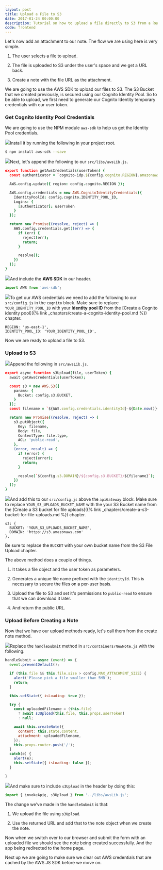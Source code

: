 ```yaml
---
layout: post
title: Upload a File to S3
date: 2017-01-24 00:00:00
description: Tutorial on how to upload a file directly to S3 from a React.js app using the AWS JS SDK and Cognito Identity Pool Credentials.
code: frontend
---
```


Let's now add an attachment to our note. The flow we are using here is very simple.

1. The user selects a file to upload.

2. The file is uploaded to S3 under the user's space and we get a URL back. 

3. Create a note with the file URL as the attachment.

We are going to use the AWS SDK to upload our files to S3. The S3 Bucket that we created previously, is secured using our Cognito Identity Pool. So to be able to upload, we first need to generate our Cognito Identity temporary credentials with our user token.

### Get Cognito Identity Pool Credentials

We are going to use the NPM module `aws-sdk` to help us get the Identity Pool credentials.

<img class="code-marker" src="{{ site.url }}/assets/s.png" />Install it by running the following in your project root.

``` bash
$ npm install aws-sdk --save
```

<img class="code-marker" src="{{ site.url }}/assets/s.png" />Next, let's append the following to our `src/libs/awsLib.js`.

``` coffee
export function getAwsCredentials(userToken) {
  const authenticator = `cognito-idp.${config.cognito.REGION}.amazonaws.com/${config.cognito.USER_POOL_ID}`;

  AWS.config.update({ region: config.cognito.REGION });

  AWS.config.credentials = new AWS.CognitoIdentityCredentials({
    IdentityPoolId: config.cognito.IDENTITY_POOL_ID,
    Logins: {
      [authenticator]: userToken
    }
  });

  return new Promise((resolve, reject) => (
    AWS.config.credentials.get((err) => {
      if (err) {
        reject(err);
        return;
      }

      resolve();
    })
  ));
}
```

<img class="code-marker" src="{{ site.url }}/assets/s.png" />And include the **AWS SDK** in our header.

``` javascript
import AWS from 'aws-sdk';
```

<img class="code-marker" src="{{ site.url }}/assets/s.png" />To get our AWS credentials we need to add the following to our `src/config.js` in the `cognito` block. Make sure to replace `YOUR_IDENTITY_POOL_ID` with your **Identity pool ID** from the [Create a Cognito identity pool]({% link _chapters/create-a-cognito-identity-pool.md %}) chapter.

```
REGION: 'us-east-1',
IDENTITY_POOL_ID: 'YOUR_IDENTITY_POOL_ID',
```

Now we are ready to upload a file to S3.

### Upload to S3

<img class="code-marker" src="{{ site.url }}/assets/s.png" />Append the following in `src/awsLib.js`.

``` coffee
export async function s3Upload(file, userToken) {
  await getAwsCredentials(userToken);

  const s3 = new AWS.S3({
    params: {
      Bucket: config.s3.BUCKET,
    }
  });
  const filename = `${AWS.config.credentials.identityId}-${Date.now()}-${file.name}`;

  return new Promise((resolve, reject) => (
    s3.putObject({
      Key: filename,
      Body: file,
      ContentType: file.type,
      ACL: 'public-read',
    },
    (error, result) => {
      if (error) {
        reject(error);
        return;
      }

      resolve(`${config.s3.DOMAIN}/${config.s3.BUCKET}/${filename}`);
    })
  ));
}
```

<img class="code-marker" src="{{ site.url }}/assets/s.png" />And add this to our `src/config.js` above the `apiGateway` block. Make sure to replace `YOUR_S3_UPLOADS_BUCKET_NAME` with the your S3 Bucket name from the [Create a S3 bucket for file uploads]({% link _chapters/create-a-s3-bucket-for-file-uploads.md %}) chapter.

```
s3: {
  BUCKET: 'YOUR_S3_UPLOADS_BUCKET_NAME',
  DOMAIN: 'https://s3.amazonaws.com'
},
```

Be sure to replace the `BUCKET` with your own bucket name from the S3 File Upload chapter.

The above method does a couple of things.

1. It takes a file object and the user token as parameters.

2. Generates a unique file name prefixed with the `identityId`. This is necessary to secure the files on a per-user basis.

3. Upload the file to S3 and set it's permissions to `public-read` to ensure that we can download it later.

4. And return the public URL.

### Upload Before Creating a Note

Now that we have our upload methods ready, let's call them from the create note method.

<img class="code-marker" src="{{ site.url }}/assets/s.png" />Replace the `handleSubmit` method in `src/containers/NewNote.js` with the following.

``` javascript
handleSubmit = async (event) => {
  event.preventDefault();

  if (this.file && this.file.size > config.MAX_ATTACHMENT_SIZE) {
    alert('Please pick a file smaller than 5MB');
    return;
  }

  this.setState({ isLoading: true });

  try {
    const uploadedFilename = (this.file)
      ? await s3Upload(this.file, this.props.userToken)
      : null;

    await this.createNote({
      content: this.state.content,
      attachment: uploadedFilename,
    });
    this.props.router.push('/');
  }
  catch(e) {
    alert(e);
    this.setState({ isLoading: false });
  }

}
```

<img class="code-marker" src="{{ site.url }}/assets/s.png" />And make sure to include `s3Upload` in the header by doing this:

``` javascript
import { invokeApig, s3Upload } from '../libs/awsLib.js';
```

The change we've made in the `handleSubmit` is that:

1. We upload the file using `s3Upload`.

2. Use the returned URL and add that to the note object when we create the note.

Now when we switch over to our browser and submit the form with an uploaded file we should see the note being created successfully. And the app being redirected to the home page.

Next up we are going to make sure we clear out AWS credentials that are cached by the AWS JS SDK before we move on.
